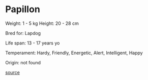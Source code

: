 # Papillon

Weight: 1 - 5 kg
Height: 20 - 28 cm

Bred for: Lapdog

Life span: 13 - 17 years yo

Temperament: Hardy, Friendly, Energetic, Alert, Intelligent, Happy

Origin: not found

[source](https://api.thedogapi.com/v1/breeds/181)
